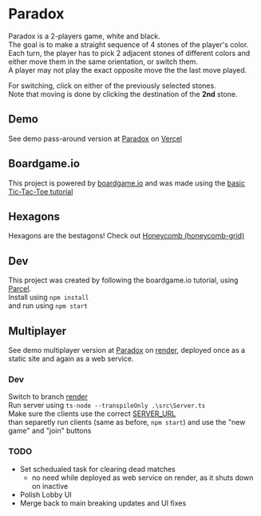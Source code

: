 # Paradox
Paradox is a 2-players game, white and black.\
The goal is to make a straight sequence of 4 stones of the player's color.\
Each turn, the player has to pick 2 adjacent stones of different colors and either move them in the same orientation, or switch them.\
A player may not play the exact opposite move the the last move played.

For switching, click on either of the previously selected stones.\
Note that moving is done by clicking the destination of the <b>2nd</b> stone.

## Demo
See demo pass-around version at [Paradox](https://paradox-bgio.vercel.app/) on [Vercel](https://vercel.com/)
## Boardgame.io
This project is powered by [boardgame.io](https://boardgame.io/) and was made using the [basic Tic-Tac-Toe tutorial](https://boardgame.io/documentation/#/tutorial)

## Hexagons
Hexagons are the bestagons! Check out [Honeycomb (honeycomb-grid)](https://abbekeultjes.nl/honeycomb/)

## Dev
This project was created by following the boardgame.io tutorial, using [Parcel](https://parceljs.org/).\
Install using ```npm install```\
and run using ```npm start```


## Multiplayer
See demo multiplayer version at [Paradox](https://paradox-game.onrender.com/) on [render](https://render.com/), deployed once as a static site and again as a web service.

### Dev
Switch to branch [render](https://github.com/LiorKovalio/paradox/tree/render)\
Run server using ```ts-node --transpileOnly .\src\Server.ts```\
Make sure the clients use the correct [SERVER_URL](src/App.ts#L30)\
than separetly run clients (same as before, ```npm start```) and use the "new game" and "join" buttons

### TODO
* Set schedualed task for clearing dead matches
    * no need while deployed as web service on render, as it shuts down on inactive
* Polish Lobby UI
* Merge back to main breaking updates and UI fixes
